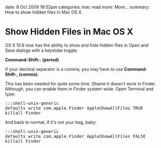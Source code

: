 date: 8 Oct 2009 18:52pm
categories: mac
read more: More&#8230;
summary: How to show hidden files in Mac OS X.

# Show Hidden Files in Mac OS X

OS X 10.6 now has the ability to show and hide hidden files in Open and Save dialogs with a keystoke toggle:

**Command-Shift-. (period)**

If your decimal separator is a comma, you may have to use **Command-Shift-, (comma)**.

This has been needed for quite some time. Shame it doesn&#8217;t work in Finder.  Although, you can enable them in Finder system-wide.  Open Terminal and type:

<pre>:::shell-unix-generic
defaults write com.apple.Finder AppleShowAllFiles TRUE
killall Finder
</pre>

And back to normal, if it's not your bag, baby:

<pre>:::shell-unix-generic		
defaults write com.apple.Finder AppleShowAllFiles FALSE
killall Finder
</pre>
